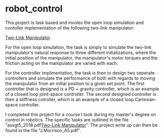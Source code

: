 # robot_control

This project is task based and involes the open loop simulation and contoller implementation of the following two-link manipulator:

[Two-Link Manipulator](two_link_manipulator.png)

For the open loop simulation, the task is simply to simulate the two-link manipulator's natural response to three different initializations, where the initial position of the manipulator, the manipulator's motor torques and the friction acting on the manipulator are varied with each. 

For the controller implimentation, the task is then to design two seperate controllers and simulate the performance of both with regards to moving the manipulator from an initial position to a given set point. The first controller that is designed is a PD + gravity controller, which is an example of a closed loop joint-space controller. The second designed controller is then a stiffness cotroller, which is an example of a closed loop Cartesian-space controller.

I completed this project for a course I took during my master's degree on control in robotics. The specific tasks are outlined in the file "assgt5_2018.pdf[Two-Link Manipulator](assgt5_2018.pdf)". The project write up can then be found in the file "J.Morrison_A5.pdf".
